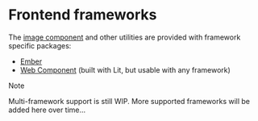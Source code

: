 # Frontend frameworks

The [image component](../usage/component.md) and other utilities are provided with framework specific packages:

- [Ember](./ember.md)
- [Web Component](./wc.md) (built with Lit, but usable with any framework)

> [!NOTE]
> Multi-framework support is still WIP. More supported frameworks will be added here over time...
